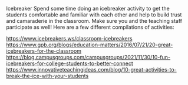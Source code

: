 Icebreaker
Spend some time doing an icebreaker activity to get the students comfortable and familiar with each other and help to build trust and camaraderie in the classroom. Make sure you and the teaching staff participate as well! Here are a few different compilations of activities:


https://www.icebreakers.ws/classroom-icebreakers
https://www.gpb.org/blogs/education-matters/2016/07/21/20-great-icebreakers-for-the-classroom
https://blog.campusgroups.com/campusgroups/2021/11/30/10-fun-icebreakers-for-college-students-to-better-connect
https://www.innovativeteachingideas.com/blog/10-great-activities-to-break-the-ice-with-your-students 
